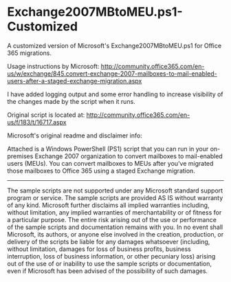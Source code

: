 Exchange2007MBtoMEU.ps1-Customized
==================================

A customized version of Microsoft's Exchange2007MBtoMEU.ps1 for Office 365 migrations.

Usage instructions by Microsoft:
http://community.office365.com/en-us/w/exchange/845.convert-exchange-2007-mailboxes-to-mail-enabled-users-after-a-staged-exchange-migration.aspx

I have added logging output and some error handling to increase visibility of the changes made by the script when it runs.

Original script is located at:
http://community.office365.com/en-us/f/183/t/16717.aspx

Microsoft's original readme and disclaimer info:

Attached is a Windows PowerShell (PS1) script that you can run in your on-premises Exchange 2007 organization to convert mailboxes to mail-enabled users (MEUs). You can convert mailboxes to MEUs after you’ve migrated those mailboxes to Office 365 using a staged Exchange migration.

----------------------------------------------------------------------------------------------------------------

The sample scripts are not supported under any Microsoft standard support program or service. The sample scripts are provided AS IS without warranty of any kind. Microsoft further disclaims all implied warranties including, without limitation, any implied warranties of merchantability or of fitness for a particular purpose. The entire risk arising out of the use or performance of the sample scripts and documentation remains with you. In no event shall Microsoft, its authors, or anyone else involved in the creation, production, or delivery of the scripts be liable for any damages whatsoever (including, without limitation, damages for loss of business profits, business interruption, loss of business information, or other pecuniary loss) arising out of the use of or inability to use the sample scripts or documentation, even if Microsoft has been advised of the possibility of such damages.
